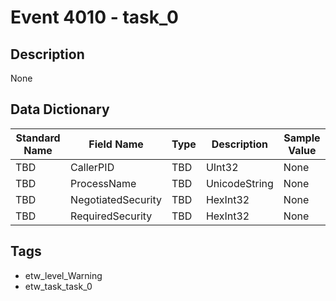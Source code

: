 # Event 4010 - task_0

## Description
None

## Data Dictionary
|Standard Name|Field Name|Type|Description|Sample Value|
|---|---|---|---|---|
|TBD|CallerPID|TBD|UInt32|None|None|
|TBD|ProcessName|TBD|UnicodeString|None|None|
|TBD|NegotiatedSecurity|TBD|HexInt32|None|None|
|TBD|RequiredSecurity|TBD|HexInt32|None|None|

## Tags
* etw_level_Warning
* etw_task_task_0